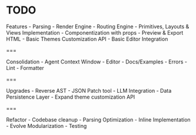 # TODO

Features
    - Parsing
    - Render Engine
    - Routing Engine
    - Primitives, Layouts & Views Implementation
    - Componentization with props
    - Preview & Export HTML
    - Basic Themes Customization API
    - Basic Editor Integration

===

Consolidation
    - Agent Context Window
    - Editor
    - Docs/Examples
    - Errors
    - Lint
    - Formatter

===

Upgrades
    - Reverse AST
    - JSON Patch tool
    - LLM Integration
    - Data Persistence Layer
    - Expand theme customization API

===

Refactor
    - Codebase cleanup
    - Parsing Optimization
    - Inline Implementation
    - Evolve Modularization
    - Testing